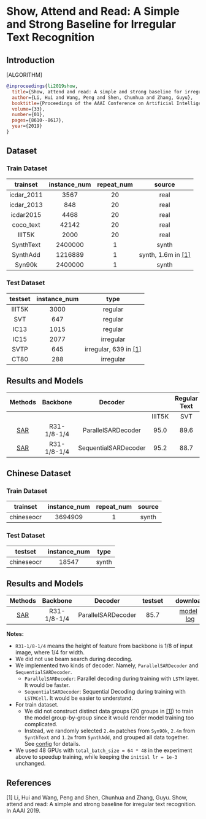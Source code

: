 # Show, Attend and Read: A Simple and Strong Baseline for Irregular Text Recognition

## Introduction

[ALGORITHM]

```bibtex
@inproceedings{li2019show,
  title={Show, attend and read: A simple and strong baseline for irregular text recognition},
  author={Li, Hui and Wang, Peng and Shen, Chunhua and Zhang, Guyu},
  booktitle={Proceedings of the AAAI Conference on Artificial Intelligence},
  volume={33},
  number={01},
  pages={8610--8617},
  year={2019}
}
```

## Dataset

### Train Dataset

|  trainset  | instance_num | repeat_num |          source          |
| :--------: | :----------: | :--------: | :----------------------: |
| icdar_2011 |     3567     |     20     |           real           |
| icdar_2013 |     848      |     20     |           real           |
| icdar2015  |     4468     |     20     |           real           |
| coco_text  |    42142     |     20     |           real           |
|   IIIT5K   |     2000     |     20     |           real           |
| SynthText  |   2400000    |     1      |          synth           |
|  SynthAdd  |   1216889    |     1      | synth, 1.6m in [[1]](#1) |
|   Syn90k   |   2400000    |     1      |          synth           |

### Test Dataset

| testset | instance_num |            type             |
| :-----: | :----------: | :-------------------------: |
| IIIT5K  |     3000     |           regular           |
|   SVT   |     647      |           regular           |
|  IC13   |     1015     |           regular           |
|  IC15   |     2077     |          irregular          |
|  SVTP   |     645      | irregular, 639 in [[1]](#1) |
|  CT80   |     288      |          irregular          |

## Results and Models

|                               Methods                               |  Backbone   |       Decoder        |        | Regular Text |       |       |       | Irregular Text |       |                                                                                              download                                                                                              |
| :-----------------------------------------------------------------: | :---------: | :------------------: | :----: | :----------: | :---: | :---: | :---: | :------------: | :---: | :------------------------------------------------------------------------------------------------------------------------------------------------------------------------------------------------: |
|                                                                     |             |                      | IIIT5K |     SVT      | IC13  |       | IC15  |      SVTP      | CT80  |
| [SAR](/configs/textrecog/sar/sar_r31_parallel_decoder_academic.py)  | R31-1/8-1/4 |  ParallelSARDecoder  |  95.0  |     89.6     | 93.7  |       | 79.0  |      82.2      | 88.9  |  [model](https://download.openmmlab.com/mmocr/textrecog/sar/sar_r31_parallel_decoder_academic-dba3a4a3.pth) \| [log](https://download.openmmlab.com/mmocr/textrecog/sar/20210327_154129.log.json)  |
| [SAR](configs/textrecog/sar/sar_r31_sequential_decoder_academic.py) | R31-1/8-1/4 | SequentialSARDecoder |  95.2  |     88.7     | 92.4  |       | 78.2  |      81.9      | 89.6  | [model](https://download.openmmlab.com/mmocr/textrecog/sar/sar_r31_sequential_decoder_academic-d06c9a8e.pth) \| [log](https://download.openmmlab.com/mmocr/textrecog/sar/20210330_105728.log.json) |

## Chinese Dataset

### Train Dataset

|  trainset  | instance_num | repeat_num |          source          |
| :--------: | :----------: | :--------: | :----------------------: |
| chineseocr |     3694909  |     1      |           synth          |


### Test Dataset

| testset | instance_num |            type             |
| :-----: | :----------: | :-------------------------: |
| chineseocr|     18547  |           synth             |

## Results and Models

|Methods|  Backbone   |  Decoder | testset|| download |
| :-----: | :------: | :-------: | :----: | :-------: | :---: |
| [SAR](/configs/textrecog/sar/sar_r31_parallel_decoder_chineseocr.py)  | R31-1/8-1/4 |  ParallelSARDecoder  |  85.7  ||  [model](https://download.openmmlab.com/mmocr/textrecog/sar/sar_r31_parallel_decoder_chineseocr_20210507-b4be8214.pth) \| [log](https://download.openmmlab.com/mmocr/textrecog/sar/20210506_225557.log.json)  |

**Notes:**

-   `R31-1/8-1/4` means the height of feature from backbone is 1/8 of input image, where 1/4 for width.
-   We did not use beam search during decoding.
-   We implemented two kinds of decoder. Namely, `ParallelSARDecoder` and `SequentialSARDecoder`.
    -   `ParallelSARDecoder`: Parallel decoding during training with `LSTM` layer. It would be faster.
    -   `SequentialSARDecoder`: Sequential Decoding during training with `LSTMCell`. It would be easier to understand.
-   For train dataset.
    -   We did not construct distinct data groups (20 groups in [[1]](#1)) to train the model group-by-group since it would render model training too complicated.
    -   Instead, we randomly selected `2.4m` patches from `Syn90k`, `2.4m` from `SynthText` and `1.2m` from `SynthAdd`, and grouped all data together. See [config](https://download.openmmlab.com/mmocr/textrecog/sar/sar_r31_academic.py) for details.
-   We used 48 GPUs with `total_batch_size = 64 * 48` in the experiment above to speedup training, while keeping the `initial lr = 1e-3` unchanged.

## References

<a id="1">[1]</a> Li, Hui and Wang, Peng and Shen, Chunhua and Zhang, Guyu. Show, attend and read: A simple and strong baseline for irregular text recognition. In AAAI 2019.
